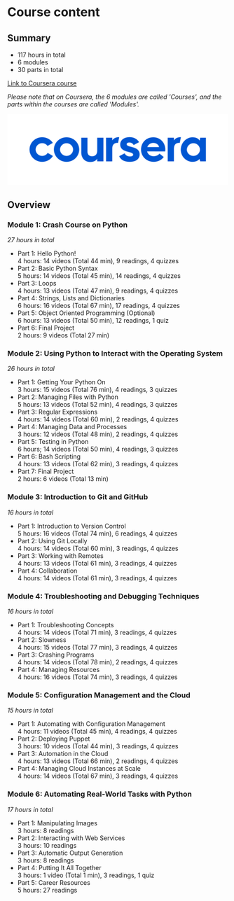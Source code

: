 # Course content

## Summary

* 117 hours in total
* 6 modules&#x20;
* 30 parts in total

[Link to Coursera course](https://www.coursera.org/professional-certificates/google-it-automation#enroll)

_Please note that on Coursera, the 6 modules are called 'Courses', and the parts within the courses are called 'Modules'._&#x20;

![](<../../.gitbook/assets/image (128).png>)

## Overview

### Module 1: Crash Course on Python

_27 hours in total_

* Part 1: Hello Python!\
  4 hours: 14 videos (Total 44 min), 9 readings, 4 quizzes
* Part 2: Basic Python Syntax\
  5 hours: 14 videos (Total 45 min), 14 readings, 4 quizzes
* Part 3: Loops \
  4 hours: 13 videos (Total 47 min), 9 readings, 4 quizzes
* Part 4: Strings, Lists and Dictionaries\
  6 hours: 16 videos (Total 67 min), 17 readings, 4 quizzes
* Part 5: Object Oriented Programming (Optional)\
  6 hours: 13 videos (Total 50 min), 12 readings, 1 quiz
* Part 6: Final Project\
  2 hours: 9 videos (Total 27 min)

### Module 2: Using Python to Interact with the Operating System

_26 hours in total_

* Part 1: Getting Your Python On\
  3 hours: 15 videos (Total 76 min), 4 readings, 3 quizzes
* Part 2: Managing Files with Python\
  5 hours: 13 videos (Total 52 min), 4 readings, 3 quizzes
* Part 3: Regular Expressions\
  4 hours: 14 videos (Total 60 min), 2 readings, 4 quizzes
* Part 4: Managing Data and Processes\
  3 hours: 12 videos (Total 48 min), 2 readings, 4 quizzes
* Part 5: Testing in Python\
  6 hours; 14 videos (Total 50 min), 4 readings, 3 quizzes
* Part 6: Bash Scripting\
  4 hours: 13 videos (Total 62 min), 3 readings, 4 quizzes
* Part 7: Final Project\
  2 hours: 6 videos (Total 13 min)

### Module 3: Introduction to Git and GitHub&#x20;

_16 hours in total_

* Part 1: Introduction to Version Control\
  5 hours: 16 videos (Total 74 min), 6 readings, 4 quizzes
* Part 2: Using Git Locally\
  4 hours: 14 videos (Total 60 min), 3 readings, 4 quizzes
* Part 3: Working with Remotes\
  4 hours: 13 videos (Total 61 min), 3 readings, 4 quizzes
* Part 4: Collaboration\
  4 hours: 14 videos (Total 61 min), 3 readings, 4 quizzes

### Module 4: Troubleshooting and Debugging Techniques&#x20;

_16 hours in total_

* Part 1: Troubleshooting Concepts\
  4 hours: 14 videos (Total 71 min), 3 readings, 4 quizzes
* Part 2: Slowness\
  4 hours: 15 videos (Total 77 min), 3 readings, 4 quizzes
* Part 3: Crashing Programs\
  4 hours: 14 videos (Total 78 min), 2 readings, 4 quizzes
* Part 4: Managing Resources\
  4 hours: 16 videos (Total 74 min), 3 readings, 4 quizzes

### Module 5: Configuration Management and the Cloud&#x20;

_15 hours in total_

* Part 1: Automating with Configuration Management\
  4 hours: 11 videos (Total 45 min), 4 readings, 4 quizzes
* Part 2: Deploying Puppet\
  3 hours: 10 videos (Total 44 min), 3 readings, 4 quizzes
* Part 3: Automation in the Cloud\
  4 hours: 13 videos (Total 66 min), 2 readings, 4 quizzes
* Part 4: Managing Cloud Instances at Scale\
  4 hours: 14 videos (Total 67 min), 3 readings, 4 quizzes

### Module 6: Automating Real-World Tasks with Python&#x20;

_17 hours in total_

* Part 1: Manipulating Images\
  3 hours: 8 readings
* Part 2: Interacting with Web Services\
  3 hours: 10 readings
* Part 3: Automatic Output Generation\
  3 hours: 8 readings
* Part 4: Putting It All Together\
  3 hours: 1 video (Total 1 min), 3 readings, 1 quiz
* Part 5: Career Resources\
  5 hours: 27 readings

